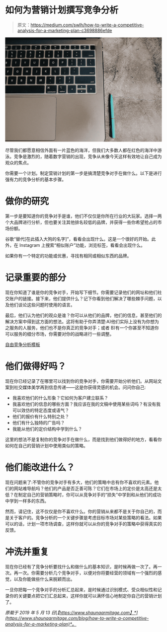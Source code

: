 # 如何为营销计划撰写竞争分析

> 原文：<https://medium.com/swlh/how-to-write-a-competitive-analysis-for-a-marketing-plan-c3698886efde>

![](img/8c340895bfcdd902e6c0edafd5bf8325.png)

尽管我们都愿意相信外面有一片蓝色的海洋，但我们大多数人都在红色的海洋中游泳。竞争是激烈的，随着数字营销的出现，竞争从未像今天这样有效地让自己成为观众的焦点。

你需要一个计划。制定营销计划的第一步是搞清楚竞争对手在做什么。以下是进行强有力的竞争分析的基本步骤。

# 做你的研究

第一步是要知道你的竞争对手是谁，他们不仅仅是你所在行业的大玩家。选择一两个大品牌进行分析，但也要关注其他排名较低的品牌，并获得一些你希望抢占的市场份额。

谷歌“替代[在此插入大狗的名字]”，看看会出现什么。这是一个很好的开始。此外，在 Instagram 上搜索“相似账户”功能，浏览标签，看看会出现什么。

如果你有一个特定的功能或优惠，寻找有相同或相似东西的品牌。

# 记录重要的部分

现在你知道了谁是你的竞争对手，开始写下细节。你需要记录他们的网址和他们社交账户的链接。接下来，他们提供什么？记下你看到他们解决了哪些棘手问题，以及他们谈论这些问题时使用的语言。

最后，他们认为他们的观众是谁？你可以从他们的品牌，他们的信息，甚至他们的解决方案中得到这方面的想法。这将有助于你弄清楚:A)他们实际上没有为你想为之服务的人服务，他们也不是你真正的竞争对手；或者 B)有一个你甚至不知道你可以服务的细分市场，你需要对你的战略进行一些调整。

[自由竞争分析模板](https://www.shaunaarmitage.com/competitive-analysis-template)

# 他们做得好吗？

现在你已经记录了在哪里可以找到你的竞争对手，你需要开始分析他们。从网站文案到社交媒体美学再到信息传递——这是你获得灵感的机会。问问你自己:

*   我喜欢他们的什么形象？它如何为客户建立联系？
*   我喜欢他们的信息的哪些方面？我应该在我的文稿中使用某些词吗？有没有我可以效仿的特定态度或语气？
*   他们的报价有什么特别之处？
*   他们有什么独特的广告吗？
*   我能从他们的定价结构中学到什么？

这里的想法不是复制你的竞争对手在做什么，而是找到他们做得好的地方，看看你如何在自己的营销计划中使用类似的策略。

# 他们能改进什么？

现在问题来了:不管你的竞争对手有多大，他们的策略中总有你不喜欢的元素。他们的网站难导航吗？他们的产品是否乏善可陈？它们在市场上的定价是太高还是太低？在制定自己的营销策略时，你可以从竞争对手的“损失”中学到和从他们的成功中学到一样多的东西。

然而，请记住，这不仅仅是你不喜欢什么。你的营销从来都不是关于你自己的，而是关于客户的。竞争分析的一个关键步骤是考虑目标市场对某些策略的看法。如果可以的话，计划一项市场调查，这样你就可以从你的竞争对手的策略中获得真实的反馈。

# 冲洗并重复

现在你已经有了竞争分析要找什么和做什么的基本知识，是时候再做一次了。再一次。再一次。你需要分析几个竞争对手，以便对你将要经营的领域有一个强烈的感觉，以及你能做些什么来脱颖而出。

一旦你把每一个竞争对手的分析汇总起来，是时候通过识别模式、受众相似性和记录你的关键要点把它们汇总起来，这样你就可以满怀信心地制定你自己的营销计划了。

*原载于 2019 年 5 月 13 日*[*【https://www.shaunaarmitage.com】*](https://www.shaunaarmitage.com/blog/how-to-write-a-competitive-analysis-for-a-marketing-plan)*。*
